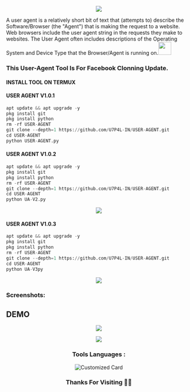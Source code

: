 <p align="center"><img src="https://github.com/U7P4L-IN/USER-AGENT/blob/main/image/github-header-image%20(1).png">

A user agent is a relatively short bit of text that (attempts to) describe the Software/Browser (the "Agent") that is making the request to a website. Web browsers include the user agent string in the requests they make to websites. The User Agent often includes descriptions of the Operating System and Device Type that the Browser/Agent is running on.<img src="https://emojis.slackmojis.com/emojis/images/1588315024/8823/hyperkitty.gif" width="35px"></i></b></h2>

### This User-Agent Tool Is For Facebook Clonning Update.
</p>
  
#### INSTALL TOOL ON TERMUX

#### USER AGENT V1.0.1
```python
apt update && apt upgrade -y
pkg install git
pkg install python
rm -rf USER-AGENT
git clone --depth=1 https://github.com/U7P4L-IN/USER-AGENT.git
cd USER-AGENT
python USER-AGENT.py
```
#### USER AGENT V1.0.2
```python
apt update && apt upgrade -y
pkg install git
pkg install python
rm -rf USER-AGENT
git clone --depth=1 https://github.com/U7P4L-IN/USER-AGENT.git
cd USER-AGENT
python UA-V2.py
```
<p align="center"><img src="https://github.com/U7P4L-IN/USER-AGENT/blob/main/image/carbon.png">
  
#### USER AGENT V1.0.3
```python
apt update && apt upgrade -y
pkg install git
pkg install python
rm -rf USER-AGENT
git clone --depth=1 https://github.com/U7P4L-IN/USER-AGENT.git
cd USER-AGENT
python UA-V3py
```
<p align="center"><img src="https://github.com/U7P4L-IN/USER-AGENT/blob/main/image/GridArt_20230903_114338849.jpg">
  
### Screenshots:
## DEMO 
<div align="center">  
<p align="center"><img src="https://github.com/U7P4L-IN/USER-AGENT/blob/main/image/XRecorder_02082023_184840.jpg">

<p align="center"><img src="https://github.com/U7P4L-IN/USER-AGENT/blob/main/image/XRecorder_02082023_184849.jpg">

### Tools Languages :

![Customized Card](https://github-readme-stats.vercel.app/api/pin?username=U7P4L-IN&repo=USER-AGENT&title_color=fff&icon_color=f9f9f9&text_color=9f9f9f&bg_color=151515)

### Thanks For Visiting 🧡🧡
